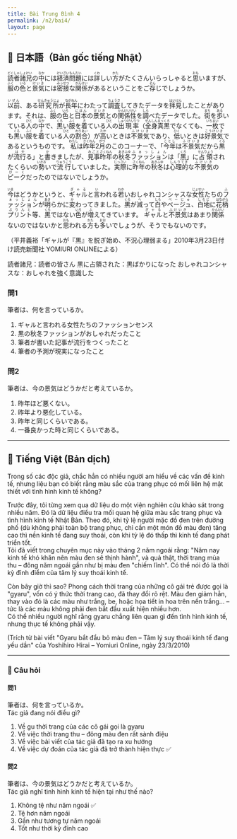 ```yaml
---
title: Bài Trung Bình 4
permalink: /n2/bai4/
layout: page
---
```


## 📖 日本語（Bản gốc tiếng Nhật）

<ruby>読者<rt>どくしゃ</rt></ruby><ruby>諸兄<rt>しょけい</rt></ruby>の<ruby>中<rt>なか</rt></ruby>には<ruby>経済問題<rt>けいざいもんだい</rt></ruby>には<ruby>詳<rt>くわ</rt></ruby>しい<ruby>方<rt>かた</rt></ruby>がたくさんいらっしゃると<ruby>思<rt>おも</rt></ruby>いますが、<ruby>服<rt>ふく</rt></ruby>の<ruby>色<rt>いろ</rt></ruby>と<ruby>景気<rt>けいき</rt></ruby>には<ruby>密接<rt>みっせつ</rt></ruby>な<ruby>関係<rt>かんけい</rt></ruby>があるということをご<ruby>存<rt>ぞん</rt></ruby>じでしょうか。

<ruby>以前<rt>いぜん</rt></ruby>、ある<ruby>研究所<rt>けんきゅうじょ</rt></ruby>が<ruby>長年<rt>ながねん</rt></ruby>にわたって<ruby>調査<rt>ちょうさ</rt></ruby>してきたデータを<ruby>拝見<rt>はいけん</rt></ruby>したことがあります。それは、<ruby>服<rt>ふく</rt></ruby>の<ruby>色<rt>いろ</rt></ruby>と<ruby>日本<rt>にほん</rt></ruby>の<ruby>景気<rt>けいき</rt></ruby>との<ruby>関係性<rt>かんけいせい</rt></ruby>を<ruby>調<rt>しら</rt></ruby>べたデータでした。<ruby>街<rt>まち</rt></ruby>を<ruby>歩<rt>ある</rt></ruby>いている<ruby>人<rt>ひと</rt></ruby>の<ruby>中<rt>なか</rt></ruby>で、<ruby>黒<rt>くろ</rt></ruby>い<ruby>服<rt>ふく</rt></ruby>を<ruby>着<rt>き</rt></ruby>ている<ruby>人<rt>ひと</rt></ruby>の<ruby>出現率<rt>しゅつげんりつ</rt></ruby>（<ruby>全身<rt>ぜんしん</rt></ruby><ruby>真<rt>まっ</rt></ruby><ruby>黒<rt>くろ</rt></ruby>でなくても、<ruby>一枚<rt>いちまい</rt></ruby>でも<ruby>黒<rt>くろ</rt></ruby>い<ruby>服<rt>ふく</rt></ruby>を<ruby>着<rt>き</rt></ruby>ている<ruby>人<rt>ひと</rt></ruby>の<ruby>割合<rt>わりあい</rt></ruby>）が<ruby>高<rt>たか</rt></ruby>いときは<ruby>不景気<rt>ふけいき</rt></ruby>であり、<ruby>低<rt>ひく</rt></ruby>いときは<ruby>好景気<rt>こうけいき</rt></ruby>であるというものです。
<ruby>私<rt>わたし</rt></ruby>は<ruby>昨年<rt>さくねん</rt></ruby>2<ruby>月<rt>がつ</rt></ruby>のこのコーナーで、「<ruby>今年<rt>ことし</rt></ruby>は<ruby>不景気<rt>ふけいき</rt></ruby>だから<ruby>黒<rt>くろ</rt></ruby>が<ruby>流行<rt>はや</rt></ruby>る」と<ruby>書<rt>か</rt></ruby>きましたが、<ruby>見事<rt>みごと</rt></ruby><ruby>昨年<rt>さくねん</rt></ruby>の<ruby>秋冬<rt>あきふゆ</rt></ruby><ruby>ファッション<rt>ふぁっしょん</rt></ruby>は「<ruby>黒<rt>くろ</rt></ruby>」に<ruby>占領<rt>せんりょう</rt></ruby>されたくらいの<ruby>勢<rt>いきお</rt></ruby>いで<ruby>流行<rt>りゅうこう</rt></ruby>していました。<ruby>実際<rt>じっさい</rt></ruby>に<ruby>昨年<rt>さくねん</rt></ruby>の<ruby>秋冬<rt>あきふゆ</rt></ruby>は<ruby>心理的<rt>しんりてき</rt></ruby>な<ruby>不景気<rt>ふけいき</rt></ruby>の<ruby>ピーク<rt>ぴーく</rt></ruby>だったのではないでしょうか。

<ruby>今<rt>いま</rt></ruby>はどうかというと、<ruby>ギャル<rt>ぎゃる</rt></ruby>と<ruby>言<rt>い</rt></ruby>われる<ruby>若<rt>わか</rt></ruby>いおしゃれコンシャスな<ruby>女性<rt>じょせい</rt></ruby>たちの<ruby>ファッション<rt>ふぁっしょん</rt></ruby>が<ruby>明<rt>あき</rt></ruby>らかに<ruby>変<rt>か</rt></ruby>わってきました。<ruby>黒<rt>くろ</rt></ruby>が<ruby>減<rt>へ</rt></ruby>って<ruby>白<rt>しろ</rt></ruby>や<ruby>ベージュ<rt>べーじゅ</rt></ruby>、<ruby>白地<rt>しろじ</rt></ruby>に<ruby>花柄<rt>はながら</rt></ruby><ruby>プリント<rt>ぷりんと</rt></ruby>等、<ruby>黒<rt>くろ</rt></ruby>ではない<ruby>色<rt>いろ</rt></ruby>が<ruby>増<rt>ふ</rt></ruby>えてきています。
<ruby>ギャル<rt>ぎゃる</rt></ruby>と<ruby>不景気<rt>ふけいき</rt></ruby>はあまり<ruby>関係<rt>かんけい</rt></ruby>ないのではないかと<ruby>思<rt>おも</rt></ruby>われる<ruby>方<rt>かた</rt></ruby>も<ruby>多<rt>おお</rt></ruby>いでしょうが、そうでもないのです。

（平井義裕「ギャルが『黒』を脱ぎ始め、不況心理弱まる」2010年3月23日付け読売新聞社 YOMIURI ONLINEによる）

読者諸兄：読者の皆さん
黒に占領された：黒ばかりになった
おしゃれコンシャスな：おしゃれを強く意識した


### 問1  
筆者は、何を言っているか。
1. ギャルと言われる女性たちのファッションセンス
2. 黒の秋冬ファッションがおしゃれだったこと
3. 筆者が書いた記事が流行をつくったこと
4. 筆者の予測が現実になったこと

### 問2
筆者は、今の景気はどうかだと考えているか。
1. 昨年ほど悪くない。
2. 昨年より悪化している。
3. 昨年と同じくらいである。
4. 一番良かった時と同じくらいである。

---

## 📘 Tiếng Việt (Bản dịch)

Trong số các độc giả, chắc hẳn có nhiều người am hiểu về các vấn đề kinh tế, nhưng liệu bạn có biết rằng màu sắc của trang phục có mối liên hệ mật thiết với tình hình kinh tế không?

Trước đây, tôi từng xem qua dữ liệu do một viện nghiên cứu khảo sát trong nhiều năm. Đó là dữ liệu điều tra mối quan hệ giữa màu sắc trang phục và tình hình kinh tế Nhật Bản. Theo đó, khi tỷ lệ người mặc đồ đen trên đường phố (dù không phải toàn bộ trang phục, chỉ cần một món đồ màu đen) tăng cao thì nền kinh tế đang suy thoái, còn khi tỷ lệ đó thấp thì kinh tế đang phát triển tốt.  
Tôi đã viết trong chuyên mục này vào tháng 2 năm ngoái rằng: "Năm nay kinh tế khó khăn nên màu đen sẽ thịnh hành", và quả thật, thời trang mùa thu – đông năm ngoái gần như bị màu đen "chiếm lĩnh". Có thể nói đó là thời kỳ đỉnh điểm của tâm lý suy thoái kinh tế.

Còn bây giờ thì sao? Phong cách thời trang của những cô gái trẻ được gọi là "gyaru", vốn có ý thức thời trang cao, đã thay đổi rõ rệt. Màu đen giảm hẳn, thay vào đó là các màu như trắng, be, hoặc họa tiết in hoa trên nền trắng... – tức là các màu không phải đen bắt đầu xuất hiện nhiều hơn.  
Có thể nhiều người nghĩ rằng gyaru chẳng liên quan gì đến tình hình kinh tế, nhưng thực tế không phải vậy.

(Trích từ bài viết "Gyaru bắt đầu bỏ màu đen – Tâm lý suy thoái kinh tế đang yếu dần" của Yoshihiro Hirai – Yomiuri Online, ngày 23/3/2010)

---

### 📝 Câu hỏi

#### 問1  
筆者は、何を言っているか。  
Tác giả đang nói điều gì?

1. Về gu thời trang của các cô gái gọi là gyaru  
2. Về việc thời trang thu – đông màu đen rất sành điệu  
3. Về việc bài viết của tác giả đã tạo ra xu hướng  
4. Về việc dự đoán của tác giả đã trở thành hiện thực ✅

#### 問2  
筆者は、今の景気はどうかだと考えているか。  
Tác giả nghĩ tình hình kinh tế hiện tại như thế nào?

1. Không tệ như năm ngoái ✅  
2. Tệ hơn năm ngoái  
3. Gần như tương tự năm ngoái  
4. Tốt như thời kỳ đỉnh cao